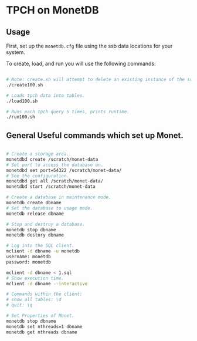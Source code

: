 # TPCH on MonetDB

## Usage
First, set up the `monetdb.cfg` file using the ssb data locations for your system.

To create, load, and run you will use the following commands:
```bash

# Note: create.sh will attempt to delete an existing instance of the ssb database to ensure a clean run. This step may not be necessary, especially if you are on the quickstep box.
./create100.sh

# Loads tpch data into tables.
./load100.sh

# Runs each tpch query 5 times, prints runtime.
./run100.sh
```

## General Useful commands which set up Monet.
```bash

# Create a storage area.
monetdbd create /scratch/monet-data
# Set port to access the database on.
monetdbd set port=54322 /scratch/monet-data/
# See the configuration.
monetdbd get all /scratch/monet-data/
monetdbd start /scratch/monet-data

# Create a database in maintenance mode.
monetdb create dbname
# Set the database to usage mode.
monetdb release dbname

# Stop and destroy a database.
monetdb stop dbname
monetdb destory dbname

# Log into the SQL client.
mclient -d dbname -u monetdb
username: monetdb
password: monetdb

mclient -d dbname < 1.sql
# Show execution time.
mclient -d dbname --interactive

# Commands within the client:
# show all tables: \d
# quit: \q

# Set Properties of Monet.
monetdb stop dbname
monetdb set nthreads=1 dbname
monetdb get nthreads dbname
```

